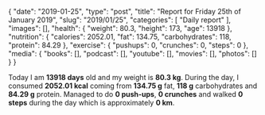 {
    "date": "2019-01-25",
    "type": "post",
    "title": "Report for Friday 25th of January 2019",
    "slug": "2019\/01\/25",
    "categories": [
        "Daily report"
    ],
    "images": [],
    "health": {
        "weight": 80.3,
        "height": 173,
        "age": 13918
    },
    "nutrition": {
        "calories": 2052.01,
        "fat": 134.75,
        "carbohydrates": 118,
        "protein": 84.29
    },
    "exercise": {
        "pushups": 0,
        "crunches": 0,
        "steps": 0
    },
    "media": {
        "books": [],
        "podcast": [],
        "youtube": [],
        "movies": [],
        "photos": []
    }
}

Today I am <strong>13918 days</strong> old and my weight is <strong>80.3 kg</strong>. During the day, I consumed <strong>2052.01 kcal</strong> coming from <strong>134.75 g</strong> fat, <strong>118 g</strong> carbohydrates and <strong>84.29 g</strong> protein. Managed to do <strong>0 push-ups</strong>, <strong>0 crunches</strong> and walked <strong>0 steps</strong> during the day which is approximately <strong>0 km</strong>.